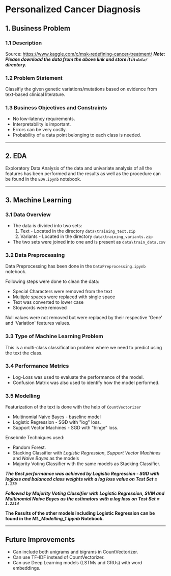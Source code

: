 # Personalized Cancer Diagnosis

## 1. Business Problem

### 1.1 Description
Source: https://www.kaggle.com/c/msk-redefining-cancer-treatment/
***Note: Please download the data from the above link and store it in `data/` directory.***

### 1.2 Problem Statement
Classifiy the given genetic variations/mutations based on evidence from text-based clinical literature.

### 1.3 Business Objectives and Constraints
- No low-latency requirements.
- Interpretability is important.
- Errors can be very costly.
- Probability of a data point belonging to each class is needed.

***

## 2. EDA
Exploratory Data Analysis of the data and univariate analysis of all the features has been performed and the results as well as the procedure can be found in the  `EDA.ipynb` notebook.

***

## 3. Machine Learning

### 3.1 Data Overview
- The data is divided into two sets:
    1. Text - Located in the directory `data\training_text.zip`
    2. Variants - Located in the directory `data\training_variants.zip`
- The two sets were joined into one and is present as `data\train_data.csv`

### 3.2 Data Preprocessing
Data Preprocessing has been done in the `DataPreprocessing.ipynb` notebook.

Following steps were done to clean the data:
- Special Characters were removed from the text
- Multiple spaces were replaced with single space
- Text was converted to lower case
- Stopwords were removed

Null values were not removed but were replaced by their respective 'Gene' and 'Variation' features values.

### 3.3 Type of Machine Learning Problem
This is a multi-class classification problem where we need to predict using the text the class.

### 3.4 Performance Metrics
- Log-Loss was used to evaluate the performance of the model.
- Confusion Matrix was also used to identify how the model performed.
  
### 3.5 Modelling
Featurization of the text is done with the help of `CountVectorizer`
- Multinomial Naive Bayes - baseline model
- Logistic Regression - SGD with "log" loss.
- Support Vector Machines - SGD with "hinge" loss.

Ensebmle Techniques used:
- Random Forest.
- Stacking Classifier with *Logistic Regression*, *Support Vector Machines* and *Naive Bayes* as the models
- Majority Voting Classifier with the same models as Stacking Classifier.

***The Best performance was achieved by Logistic Regression - SGD with logloss and balanced class weights with a log loss value on Test Set = `1.170`***

***Followed by Majority Voting Classifier with Logistic Regression, SVM and Multinomial Naive Bayes as the estimators with a log loss on Test Set = `1.2214`***

**The Results of the other models including Logistic Regression can be found in the ***ML_Modelling_1.ipynb*** Notebook.**

***
## Future Improvements
- Can include both unigrams and bigrams in CountVectorizer.
- Can use TF-IDF instead of CountVectorizer.
- Can use Deep Learning models (LSTMs and GRUs) with word embeddings. 
